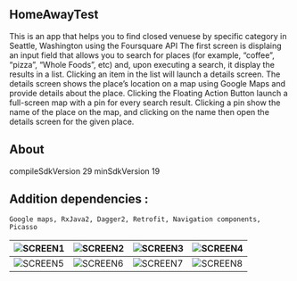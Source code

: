 ## HomeAwayTest

  This is an app that helps you to find closed venuese by specific category in Seattle, Washington using the Foursquare API
  The first screen is displaing an input field that allows you to search for places (for example, “coffee”, “pizza”, “Whole Foods”, etc) and, upon executing a search, it display the results in a list. Clicking an item in the list will launch a details screen. The details screen shows the place’s location on a map using Google Maps and provide details about the place.
   Clicking the Floating Action Button launch a full-screen map with a pin for every search result. Clicking a pin show the name of the place on the map, and clicking on the name then open the details screen for the given place.

## About
compileSdkVersion 29
minSdkVersion 19

## Addition dependencies :
    Google maps, RxJava2, Dagger2, Retrofit, Navigation components, Picasso
    

| ![SCREEN1](https://github.com/Komachka/HomeAwayTest/blob/feature/add-endpoint-for-detail-screen/screens/photo_2019-10-04_12-02-43%20(2).jpg)   | ![SCREEN2](https://github.com/Komachka/HomeAwayTest/blob/feature/add-endpoint-for-detail-screen/screens/photo_2019-10-04_12-02-43.jpg)  | ![SCREEN3](https://github.com/Komachka/HomeAwayTest/blob/feature/add-endpoint-for-detail-screen/screens/photo_2019-10-04_12-02-44%20(4).jpg)   | ![SCREEN4](https://github.com/Komachka/HomeAwayTest/blob/feature/add-endpoint-for-detail-screen/screens/photo_2019-10-04_12-02-44%20(5).jpg)  |
| ------------- | ------------- | ------------- | ------------- |
| ![SCREEN5](https://github.com/Komachka/HomeAwayTest/blob/feature/add-endpoint-for-detail-screen/screens/photo_2019-10-04_12-02-44%20(6).jpg)  | ![SCREEN6](https://github.com/Komachka/HomeAwayTest/blob/feature/add-endpoint-for-detail-screen/screens/photo_2019-10-04_12-02-45%20(3).jpg)  | ![SCREEN7](https://github.com/Komachka/HomeAwayTest/blob/feature/add-endpoint-for-detail-screen/screens/photo_2019-10-04_12-02-45.jpg) | ![SCREEN8](https://github.com/Komachka/HomeAwayTest/blob/feature/add-endpoint-for-detail-screen/screens/photo_2019-10-04_12-02-44%20(7).jpg)  |

